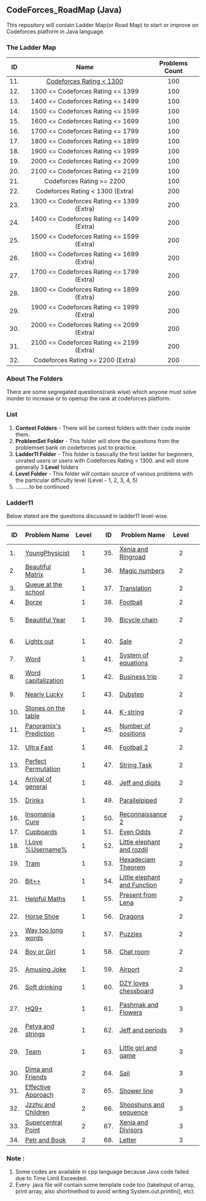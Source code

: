 ## CodeForces_RoadMap (Java)
This repository will contain Ladder Map(or Road Map) to start or improve on Codeforces platform in Java language.

### The Ladder Map 

<center>
  
| ID  |  Name                                       |   Problems Count  |
|:---:|:-------------------------------------------:|:-----------------:|
| 11. |  [Codeforces Rating < 1300](#Ladder11)	    |100          |            
| 12. |  1300 <= Codeforces Rating <= 1399          |      100          |
| 13. |  1400 <= Codeforces Rating <= 1499          |      100          |
| 14. |  1500 <= Codeforces Rating <= 1599          |      100          |
| 15. |  1600 <= Codeforces Rating <= 1699          |      100          |
| 16. |  1700 <= Codeforces Rating <= 1799          |      100          |
| 17. |  1800 <= Codeforces Rating <= 1899          |      100          |
| 18. |  1900 <= Codeforces Rating <= 1999          |      100          |
| 19. |  2000 <= Codeforces Rating <= 2099          |      100          |
| 20. |  2100 <= Codeforces Rating <= 2199          |      100          |
| 21. |  Codeforces Rating >= 2200                  |      100          |
| 22. |  Codeforces Rating < 1300 (Extra)           |      200          |
| 23. |  1300 <= Codeforces Rating <= 1399 (Extra)  |      200          |
| 24. |  1400 <= Codeforces Rating <= 1499 (Extra)  |      200          |
| 25. |  1500 <= Codeforces Rating <= 1599 (Extra)  |      200          |
| 26. |  1600 <= Codeforces Rating <= 1699 (Extra)  |      200          |
| 27. |  1700 <= Codeforces Rating <= 1799 (Extra)  |      200          |
| 28. |  1800 <= Codeforces Rating <= 1899 (Extra)  |      200          |
| 29. |  1900 <= Codeforces Rating <= 1999 (Extra)  |      200          |
| 30. |  2000 <= Codeforces Rating <= 2099 (Extra)  |      200          |
| 31. |  2100 <= Codeforces Rating <= 2199 (Extra)  |      200          |
| 32. |  Codeforces Rating >= 2200 (Extra)          |      200          |

</center>

### About The Folders
There are some segregated questions(rank wise) which anyone must solve inorder to increase or to openup the rank at codeforces platform.

### List 
1. __Contest Folders__ - There will be contest folders with their code inside them.
2. __ProblemSet Folder__ - This folder will store the questions from the problemset bank on codeforces just to practice.
3. __Ladder11 Folder__ - This folder is basically the first ladder for beginners, unrated users or users with Codeforces Rating < 1300. and will store generally 3 __Level__ folders
4. __Level Folder__ - This folder will contain source of various problems with the particular difficulty level (Level - 1, 2, 3, 4, 5)
5. .........to be continued

### Ladder11
Below stated are the questions discussed in ladder11 level-wise.

|  ID | Problem Name   |  Level |  | ID | Problem Name | Level | | ID | Problem Name | Level
|---|:--|:-:|---|---|---|:-:|---|---|---|:-:|
|  1. | <a href="http://codeforces.com/problemset/problem/69/A">YoungPhysicist</a>  |  1 | | 35. | <a href="http://codeforces.com/problemset/problem/339/B">Xenia and Ringroad</a> | 2 | |  69. | <a href="http://codeforces.com/problemset/problem/433/A">Kitahara Gift</a> | 3 |
|  2. | <a href="http://codeforces.com/problemset/problem/263/A">Beautiful Matrix</a>  | 1  | | 36. | <a href="http://codeforces.com/problemset/problem/320/A">Magic numbers</a> | 2 | |  70. | <a href="http://codeforces.com/problemset/problem/186/A">Comparing strings</a> | 3 |
|  3. | <a href="http://codeforces.com/problemset/problem/266/B">Queue at the school</a>  |  1 | | 37. | <a href="http://codeforces.com/problemset/problem/41/A">Translation</a> | 2 | |  71. | <a href="http://codeforces.com/problemset/problem/327/B">Hungry Sequence</a> | 3 |
| 4.  |  <a href="http://codeforces.com/problemset/problem/32/B">Borze</a> | 1  |  | 38. | <a href="http://codeforces.com/problemset/problem/43/A">Football</a> | 2 | |  72. | <a href="http://codeforces.com/problemset/problem/242/B">Big segment</a> | 3 |
|  5. | <a href="http://codeforces.com/problemset/problem/271/A">Beautiful Year</a>  |  1 | | 39. | <a href="http://codeforces.com/problemset/problem/215/A">Bicycle chain</a> | 2 | |  73. | <a href="http://codeforces.com/problemset/problem/258/A">Little elephant and bits</a> | 3 |
|  6. | <a href="http://codeforces.com/problemset/problem/275/A">Lights out</a>  |  1 |  | 40. | <a href="http://codeforces.com/problemset/problem/34/B">Sale</a> | 2 | |  74. | <a href="http://codeforces.com/problemset/problem/296/A">Yaroslav permutations</a> | 3 |
|  7. | <a href="http://codeforces.com/problemset/problem/59/A"> Word</a>  |  1 |  | 41. | <a href="http://codeforces.com/problemset/problem/214/A">System of equations</a> | 2 | |  75. | <a href="http://codeforces.com/problemset/problem/363/B">Fence</a> | 3 |
|  8. | <a href="http://codeforces.com/problemset/problem/281/A">Word capitalization</a>  | 1  | | 42. | <a href="http://codeforces.com/problemset/problem/149/A">Business trip</a> | 2 | |  76. | <a href="http://codeforces.com/problemset/problem/350/A">TL</a> | 3 |
|   9.| <a href="http://codeforces.com/problemset/problem/110/A">Nearly Lucky</a>  |  1 |  | 43. | <a href="http://codeforces.com/problemset/problem/208/A">Dubstep</a> | 2 | |  77. | <a href="http://codeforces.com/problemset/problem/246/B">Increase and Decrease</a> | 3 |
|   10.| <a href="http://codeforces.com/problemset/problem/266/A">Stones on the table</a>  | 1  | | 44. | <a href="http://codeforces.com/problemset/problem/219/A">K-string</a> | 2 | |  78. | <a href="http://codeforces.com/problemset/problem/239/A">Two bags of potatoes</a> | 3 |
| 11. | <a href="http://codeforces.com/problemset/problem/80/A"> Panoramix's Prediction</a> | 1 |  | 45. | <a href="http://codeforces.com/problemset/problem/124/A">Number of positions</a> | 2 | |  79. | <a href="http://codeforces.com/problemset/problem/160/B">Unlucky ticket</a> | 3 |
| 12. | <a href="http://codeforces.com/problemset/problem/61/A">Ultra Fast</a> | 1 | | 46. | <a href="http://codeforces.com/problemset/problem/96/A">Football 2</a> | 2 | |  80. | <a href="http://codeforces.com/problemset/problem/253/A">Boys and girls</a> | 3 |
| 13. | <a href="http://codeforces.com/problemset/problem/233/A">Perfect Permutation</a> | 1 | | 47. | <a href="http://codeforces.com/problemset/problem/118/A">String Task</a> | 2 | |  81. | <a href="http://codeforces.com/problemset/problem/236/B">Easy number challenge</a> | 3 |
| 14. | <a href="http://codeforces.com/problemset/problem/144/A">Arrival of general</a> | 1 | | 48. | <a href="http://codeforces.com/problemset/problem/352/A">Jeff and digits</a> | 2 | |  82. | <a href="http://codeforces.com/problemset/problem/304/A">Pythagoras theorem 2</a> | 3 |
| 15. | <a href="http://codeforces.com/problemset/problem/200/B">Drinks</a> | 1 | | 49. | <a href="http://codeforces.com/problemset/problem/224/A">Parallelpiped</a> | 2 | |  83. | <a href="http://codeforces.com/problemset/problem/254/A">Cards with numbers</a> | 3 |
| 16. | <a href="http://codeforces.com/problemset/problem/148/A">Insomania Cure</a> | 1 | | 50. | <a href="http://codeforces.com/problemset/problem/34/A">Reconnaissance 2</a> | 2 | |  84. | <a href="http://codeforces.com/problemset/problem/353/A">Domino</a> | 3 |
| 17. | <a href="http://codeforces.com/problemset/problem/248/A">Cupboards</a> | 1 | | 51. | <a href="http://codeforces.com/problemset/problem/318/A">Even Odds</a> | 2 | |  85. | <a href="http://codeforces.com/problemset/problem/349/A">Cinema line</a> | 3 |
| 18. | <a href="http://codeforces.com/problemset/problem/155/A">I Love \%Username\%</a> | 1 | | 52. | <a href="http://codeforces.com/problemset/problem/205/A">Little elephant and rozdil</a> | 2 | |  86. | <a href="http://codeforces.com/problemset/problem/166/A">Rank list</a> | 3 |
| 19. | <a href="http://codeforces.com/problemset/problem/116/A">Tram</a> | 1 | | 53. | <a href="http://codeforces.com/problemset/problem/199/A">Hexadeciam Theorem</a> | 2 | |  87. | <a href="http://codeforces.com/problemset/problem/189/A">Cut ribbon</a> | 3 |
| 20. | <a href="http://codeforces.com/problemset/problem/282/A">Bit++</a> | 1 | |  54. | <a href="http://codeforces.com/problemset/problem/221/A">Little elephant and Function</a> | 2 | |  88. | <a href="http://codeforces.com/problemset/problem/287/A">IQ test</a> | 3 |
| 21. | <a href="http://codeforces.com/problemset/problem/339/A">Helpful Maths</a> | 1 | |  55. | <a href="http://codeforces.com/problemset/problem/118/B">Present from Lena</a> | 2 | |  89. | <a href="http://codeforces.com/problemset/problem/285/C">Building permutation</a> | 3 |
| 22. | <a href="http://codeforces.com/problemset/problem/228/A">Horse Shoe</a> | 1 | |  56. | <a href="http://codeforces.com/problemset/problem/230/A">Dragons</a> | 2 | |  90. | <a href="http://codeforces.com/problemset/problem/433/B">Kuriyanama's stone</a> | 3 |
| 23. | <a href="http://codeforces.com/problemset/problem/71/A"> Way too long words</a> | 1 | |  57. | <a href="http://codeforces.com/problemset/problem/337/A">Puzzles</a> | 2 | | 91. | <a href="http://codeforces.com/problemset/problem/230/B">T-primes</a> | 3 |
| 24. | <a href="http://codeforces.com/problemset/problem/236/A">Boy or Girl</a> | 1 | |  58. | <a href="http://codeforces.com/problemset/problem/58/A">Chat room</a> | 2 | |  92. | <a href="http://codeforces.com/problemset/problem/368/B">Sereja and suffix</a> | 3 |
| 25. | <a href="http://codeforces.com/problemset/problem/141/A">Amusing Joke</a> | 1 | |  59. | <a href="http://codeforces.com/problemset/problem/218/B">Airport</a> | 2 | |  93. | <a href="http://codeforces.com/problemset/problem/327/A">Flipping game</a> | 3 |
| 26. | <a href="http://codeforces.com/problemset/problem/151/A">Soft drinking</a> | 1 | |  60. | <a href="http://codeforces.com/problemset/problem/445/A">DZY loves chessboard</a> | 3 | |  94. | <a href="http://codeforces.com/problemset/problem/237/A">Free Cash</a> | 3 |
| 27. | <a href="http://codeforces.com/problemset/problem/133/A">HQ9+</a> | 1 | |  61. | <a href="http://codeforces.com/problemset/problem/459/B">Pashmak and Flowers</a> | 3 | |  95. | <a href="http://codeforces.com/problemset/problem/289/B">Polo and the penguin matrix</a> | 3 |
| 28. | <a href="http://codeforces.com/problemset/problem/112/A">Petya and strings</a> | 1 | |  62. | <a href="http://codeforces.com/problemset/problem/352/B">Jeff and periods</a> | 3 | |  96. | <a href="http://codeforces.com/problemset/problem/450/B">Jzzhu and sequence</a> | 3 |
| 29. | <a href="http://codeforces.com/problemset/problem/231/A">Team</a> | 1 | |  63. | <a href="http://codeforces.com/problemset/problem/276/B">Little girl and game</a> | 3 | |  97. | <a href="http://codeforces.com/problemset/problem/462/B">Appleman and cardgame</a> | 3 |
| 30. | <a href="http://codeforces.com/problemset/problem/272/A">Dima and Friends</a> | 2 | |  64. | <a href="http://codeforces.com/problemset/problem/298/B">Sail</a> | 3 | |  98. | <a href="http://codeforces.com/problemset/problem/451/B">Sort the array</a> | 3 |
| 31. | <a href="http://codeforces.com/problemset/problem/227/B">Effective Approach</a> | 2 | |  65. | <a href="http://codeforces.com/problemset/problem/431/B">Shower line</a> | 3 | |  99. | <a href="http://codeforces.com/problemset/problem/315/A">Sereja and bottles</a> | 3 |
| 32. | <a href="http://codeforces.com/problemset/problem/450/A">Jzzhu and Children</a> | 2 | |  66. | <a href="http://codeforces.com/problemset/problem/222/A">Shooshuns and sequence</a> | 3 | |  100. | <a href="http://codeforces.com/problemset/problem/260/A">Adding digits</a> | 3 |
| 33. | <a href="http://codeforces.com/problemset/problem/165/A">Supercentral Point</a> | 2 | |  67. | <a href="http://codeforces.com/problemset/problem/342/A">Xenia and Divisors</a> | 3 |
| 34. | <a href="http://codeforces.com/problemset/problem/139/A">Petr and Book</a> | 2 | |  68. | <a href="http://codeforces.com/problemset/problem/43/B">Letter</a> | 3 |




### Note : 
1. Some codes are available in cpp language because Java code failed due to Time Limit Exceeded.
2. Every .java file will contain some template code too (takeInput of array, print array, also shortmethod to avoid writing System.out.println(), etc).


